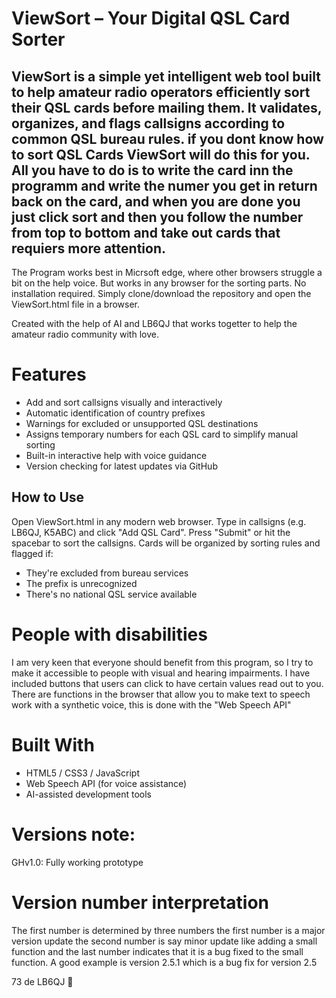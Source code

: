 
# ViewSort – Your Digital QSL Card Sorter
## ViewSort is a simple yet intelligent web tool built to help amateur radio operators efficiently sort their QSL cards before mailing them. It validates, organizes, and flags callsigns according to common QSL bureau rules. if you dont know how to sort QSL Cards ViewSort will do this for you. All you have to do is to write the card inn the programm and write the numer you get in return back on the card, and when you are done you just click sort and then you follow the number from top to bottom and take out cards that requiers more attention.

The Program works best in Micrsoft edge, where other browsers struggle a bit on the help voice. But works in any browser for the sorting parts.
No installation required. Simply clone/download the repository and open the ViewSort.html file in a browser.

Created with the help of AI and LB6QJ that works togetter to help the amateur radio community with love.

# Features
- Add and sort callsigns visually and interactively
- Automatic identification of country prefixes
- Warnings for excluded or unsupported QSL destinations
- Assigns temporary numbers for each QSL card to simplify manual sorting
- Built-in interactive help with voice guidance
- Version checking for latest updates via GitHub

## How to Use
Open ViewSort.html in any modern web browser.
Type in callsigns (e.g. LB6QJ, K5ABC) and click "Add QSL Card".
Press "Submit" or hit the spacebar to sort the callsigns.
Cards will be organized by sorting rules and flagged if:
- They're excluded from bureau services
- The prefix is unrecognized
- There's no national QSL service available

# People with disabilities
I am very keen that everyone should benefit from this program, so I try to make it accessible to people with visual and hearing impairments. 
I have included buttons that users can click to have certain values ​​read out to you. There are functions in the browser that allow you to make text to speech work with a synthetic voice, this is done with the "Web Speech API"

# Built With
- HTML5 / CSS3 / JavaScript
- Web Speech API (for voice assistance)
- AI-assisted development tools

# Versions note:
GHv1.0: Fully working prototype

# Version number interpretation
The first number is determined by three numbers the first number is a major version update the second number is say minor update like adding a small function and the last number indicates that it is a bug fixed to the small function. A good example is version 2.5.1 which is a bug fix for version 2.5

73 de LB6QJ 🚀
